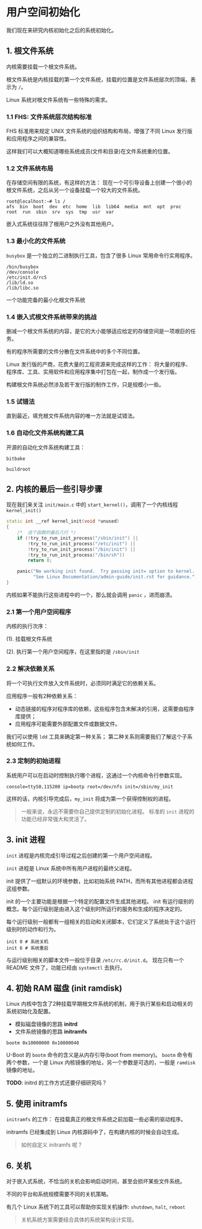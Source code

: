 # 用户空间初始化

我们现在来研究内核初始化之后的系统初始化。

## 1. 根文件系统

内核需要挂载一个根文件系统。

根文件系统是内核挂载的第一个文件系统，挂载的位置是文件系统层次的顶端，表示为 `/`。

Linux 系统对根文件系统有一些特殊的需求。

### 1.1 FHS: 文件系统层次结构标准

FHS 标准用来规定 UNIX 文件系统的组织结构和布局，增强了不同 Linux 发行版和应用程序之间的兼容性。

这样我们可以大概知道哪些系统成员(文件和目录)在文件系统重的位置。

### 1.2 文件系统布局

在存储空间有限的系统，有这样的方法：
现在一个可引导设备上创建一个很小的根文件系统，之后从另一个设备挂载一个较大的文件系统。

```text
root@localhost:~# ls /
afs  bin  boot  dev  etc  home  lib  lib64  media  mnt  opt  proc  root  run  sbin  srv  sys  tmp  usr  var
```

嵌入式系统往往除了根用户之外没有其他用户。

### 1.3 最小化的文件系统

`busybox` 是一个独立的二进制执行工具，包含了很多 Linux 常用命令行实用程序。

```text
/bin/busybox
/dev/console
/etc/init.d/rcS
/lib/ld.so
/lib/libc.so
```

一个功能完备的最小化根文件系统

### 1.4 嵌入式根文件系统带来的挑战

删减一个根文件系统的内容，是它的大小能够适应给定的存储空间是一项艰巨的任务。

有的程序所需要的文件分散在文件系统中的多个不同位置。

Linux 发行版的产商，花费大量的工程资源来完成这样的工作：
将大量的程序、程序库、工具、实用软件和应用程序集中打包在一起，制作成一个发行版。

构建根文件系统必然涉及若干发行版的制作工作，只是规模小一些。

### 1.5 试错法

直到最近，填充根文件系统内容的唯一方法就是试错法。

### 1.6 自动化文件系统构建工具

开源的自动化文件系统构建工具：

`bitbake`

`buildroot`

## 2. 内核的最后一些引导步骤

现在我们来关注 `init/main.c` 中的 `start_kernel()`，调用了一个内核线程 `kernel_init()`

```c++
static int __ref kernel_init(void *unused)
{
    /*  这个函数的最后几行 */
    if (!try_to_run_init_process("/sbin/init") ||
        !try_to_run_init_process("/etc/init") ||
        !try_to_run_init_process("/bin/init") ||
        !try_to_run_init_process("/bin/sh"))
        return 0;

    panic("No working init found.  Try passing init= option to kernel. "
          "See Linux Documentation/admin-guide/init.rst for guidance.");
}
```

内核如果不能执行这些进程中的一个，那么就会调用 `panic` ，进而崩溃。

### 2.1 第一个用户空间程序

内核的执行次序：

(1). 挂载根文件系统

(2). 执行第一个用户空间程序，在这里指的是 `/sbin/init`

### 2.2 解决依赖关系

将一个可执行文件放入文件系统时，必须同时满足它的依赖关系。

应用程序一般有2种依赖关系：

- 动态链接的程序对程序库的依赖，这些程序包含未解决的引用，这需要由程序库提供；
- 应用程序可能需要外部配置文件或数据文件。

我们可以使用 `ldd` 工具来确定第一种关系；
第二种关系则需要我们了解这个子系统如何工作。

### 2.3 定制的初始进程

系统用户可以在启动时控制执行哪个进程，这通过一个内核命令行参数实现。

```text
console=ttyS0,115200 ip=bootp root=/dev/nfs init=/sbin/my_init
```

这样的话，内核引导完成后，`my_init` 将成为第一个获得控制权的进程。

> 一般来说，永远不需要你自己提供定制的初始化进程。
> 标准的 `init` 进程的功能已经非常强大和灵活了。

## 3. init 进程

`init` 进程是内核完成引导过程之后创建的第一个用户空间进程。

`init` 进程是 Linux 系统中所有用户进程的最终父进程。

init 提供了一组默认的环境参数，比如初始系统 PATH，而所有其他进程都会进程这组参数。

init 的一个主要功能是根据一个特定的配置文件生成其他进程。
init 有运行级别的概念。每个运行级别是由进入这个级别时所运行的服务和生成的程序决定的。

每个运行级别一般都有一组相关的启动和关闭脚本，它们定义了系统处于这个运行级别时的动作和行为。

```text
init 0 # 系统关机
init 6 # 系统重启
```

与运行级别相关的脚本文件一般位于目录 `/etc/rc.d/init.d`。
现在只有一个 README 文件了，功能已经由 `systemctl` 去执行。

## 4. 初始 RAM 磁盘 (init ramdisk)

Linux 内核中包含了2种挂载早期根文件系统的机制，用于执行某些和启动相关的系统初始化及配置。

- 模拟磁盘镜像的思路 **initrd**
- 文件系统镜像的思路 **initramfs**

`bootm 0x10000000 0x10800040`

U-Boot 的 `bootm` 命令的含义是从内存引导(boot from memory)。
`bootm` 命令有两个参数，一个是 Linux 内核镜像的地址，另一个参数是可选的，一般是 `ramdisk` 镜像的地址。

**TODO**:
initrd 的工作方式还要仔细研究吗？

## 5. 使用 initramfs

`initramfs` 的工作：
在挂载真正的根文件系统之前加载一些必需的驱动程序。

initramfs 已经集成到 Linux 内核源码中了，在构建内核的时候会自动生成。

> 如何自定义 initramfs 呢？

## 6. 关机

对于嵌入式系统，不恰当的关机会影响启动时间，甚至会损坏某些文件系统。

不同的平台和系统规模需要不同的关机策略。

有几个 Linux 系统下的工具可以帮助你实现关机操作:
`shutdown`, `halt`, `reboot`

> 关机系统方案需要结合具体的系统架构设计实现。
